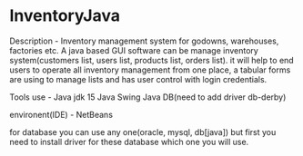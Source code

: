 # InventoryJava

Description - 
Inventory management system for godowns, warehouses, factories etc. A java based GUI software can be manage inventory system(customers list, users list, products list, orders list). it will help to end users to operate all inventory management from one place, a tabular forms are using to manage lists and has user control with login credentials. 

Tools use - 
Java jdk 15
Java Swing
Java DB(need to add driver db-derby)

environent(IDE) - 
NetBeans

for database you can use any one(oracle, mysql, db[java]) but first you need to install driver for these database which one you will use.
